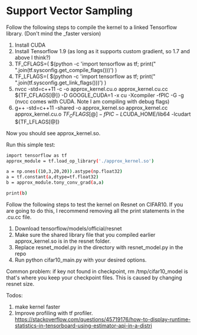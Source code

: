# Support Vector Sampling

Follow the following steps to compile the kernel to a linked Tensorflow library. (Don't mind the _faster version)

1. Install CUDA
2. Install Tensorflow 1.9 (as long as it supports custom gradient, so 1.7 and above I think?)
3. TF_CFLAGS=( $(python -c 'import tensorflow as tf; print(" ".join(tf.sysconfig.get_compile_flags()))') )
4. TF_LFLAGS=( $(python -c 'import tensorflow as tf; print(" ".join(tf.sysconfig.get_link_flags()))') )
5. nvcc -std=c++11 -c -o approx_kernel.cu.o approx_kernel.cu.cc  ${TF_CFLAGS[@]} -D GOOGLE_CUDA=1 -x cu -Xcompiler -fPIC -G -g
(nvcc comes with CUDA. Note I am compiling with debug flags)
6. g++ -std=c++11 -shared -o approx_kernel.so approx_kernel.cc approx_kernel.cu.o ${TF_CFLAGS[@]} -fPIC -L$CUDA_HOME/lib64 -lcudart ${TF_LFLAGS[@]}

Now you should see approx_kernel.so. 

Run this simple test:
```bash
import tensorflow as tf
approx_module = tf.load_op_library('./approx_kernel.so')

a = np.ones((10,3,20,20)).astype(np.float32)
a = tf.constant(a,dtype=tf.float32)
b = approx_module.tony_conv_grad(a,a)

print(b)
```


Follow the following steps to test the kernel on Resnet on CIFAR10. If you are going to do this, I recommend removing all the print statements in the .cu.cc file.

1. Download tensorflow/models/official/resnet
2. Make sure the shared library file that you compiled earlier approx_kernel.so is in the resnet folder. 
3. Replace resnet_model.py in the directory with resnet_model.py in the repo
4. Run python cifar10_main.py with your desired options. 

Common problem: if key not found in checkpoint, rm /tmp/cifar10_model is that's where you keep your checkpoint files. This is caused by changing resnet size. 

Todos:
1. make kernel faster
2. Improve profiling with tf profiler. https://stackoverflow.com/questions/45719176/how-to-display-runtime-statistics-in-tensorboard-using-estimator-api-in-a-distri
